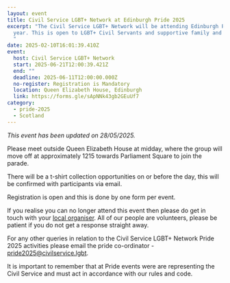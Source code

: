```yaml
---
layout: event
title: Civil Service LGBT+ Network at Edinburgh Pride 2025
excerpt: "The Civil Service LGBT+ Network will be attending Edinburgh Pride this
  year. This is open to LGBT+ Civil Servants and supportive family and friends.
  "
date: 2025-02-10T16:01:39.410Z
event:
  host: Civil Service LGBT+ Network
  start: 2025-06-21T12:00:39.421Z
  end: ""
  deadline: 2025-06-11T12:00:00.000Z
  no-register: Registration is Mandatory
  location: Queen Elizabeth House, Edinburgh
  link: https://forms.gle/sApNNk43gb2GEuUf7
category:
  - pride-2025
  - Scotland
---
```

*T﻿his event has been updated on 28/05/2025.*

P﻿lease meet outside Queen Elizabeth House at midday, where the group will move off at approximately 1215 towards Parliament Square to join the parade. 

T﻿here will be a t-shirt collection opportunities on or before the day, this will be confirmed with participants via email.

Registration is open and this is done by one form per event.

I﻿f you realise you can no longer attend this event then please do get in touch with your [local organiser](https://www.civilservice.lgbt/team/). All of our people are volunteers, please be patient if you do not get a response straight away. 

F﻿or any other queries in relation to the Civil Service LGBT+ Network Pride 2025 activities please email the pride co-ordinator - [pride2025@civilservice.lgbt](mailto:pride2025@civilservice.lgbt).

I﻿t is important to remember that at Pride events were are representing the Civil Service and must act in accordance with our rules and code.